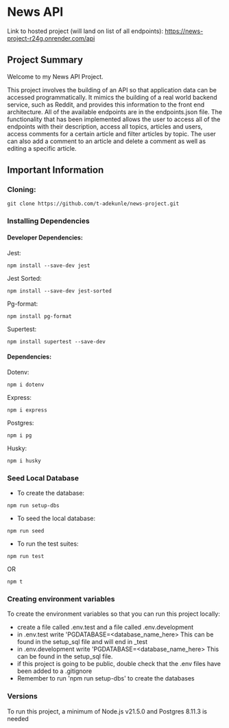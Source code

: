 # News API

Link to hosted project (will land on list of all endpoints):
https://news-project-r24g.onrender.com/api

## Project Summary
Welcome to my News API Project. 

This project involves the building of an API so that application data can be accessed programmatically. 
It mimics the building of a real world backend service, such as Reddit, and provides this information to the front end architecture. 
All of the available endpoints are in the endpoints.json file. 
The functionality that has been implemented allows the user to access all of the endpoints with their description, access all topics, articles and users, access comments for a certain article and filter articles by topic.
The user can also add a comment to an article and delete a comment as well as editing a specific article. 

## Important Information 

### Cloning:

```
git clone https://github.com/t-adekunle/news-project.git
```

### Installing Dependencies

#### Developer Dependencies:
Jest:
```
npm install --save-dev jest
```

Jest Sorted:
```
npm install --save-dev jest-sorted
```

Pg-format:
```
npm install pg-format
```

Supertest:
```
npm install supertest --save-dev
```

#### Dependencies:

Dotenv:
```
npm i dotenv
```

Express:
```
npm i express
```

Postgres:
```
npm i pg
```

Husky:
```
npm i husky
```

### Seed Local Database

- To create the database:
```
npm run setup-dbs
```

- To seed the local database:
```
npm run seed
```

- To run the test suites:
```
npm run test
```
OR
```
npm t
```

### Creating environment variables

To create the environment variables so that you can run this project locally:

- create a file called .env.test and a file called .env.development
- in .env.test write 'PGDATABASE=<database_name_here> This can be found in the setup_sql file and will end in _test
- in .env.development write 'PGDATABASE=<database_name_here> This can be found in the setup_sql file.
- if this project is going to be public, double check that the .env files have been added to a .gitignore
- Remember to run 'npm run setup-dbs' to create the databases

### Versions

To run this project, a minimum of Node.js v21.5.0 and Postgres 8.11.3 is needed